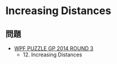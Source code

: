 # Increasing Distances

## 問題
- [WPF PUZZLE GP 2014 ROUND 3](../questions/wpfpgp2014_3.md)
	- 12\. Increasing Distances
